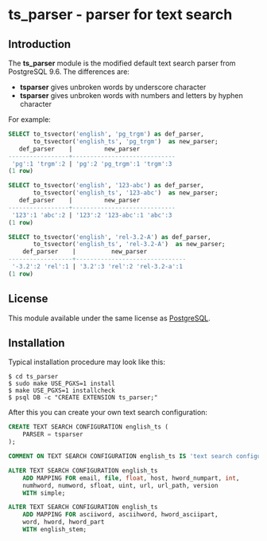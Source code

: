 # ts_parser - parser for text search

## Introduction

The **ts_parser** module is the modified default text search parser from
PostgreSQL 9.6. The differences are:
* **tsparser** gives unbroken words by underscore character
* **tsparser** gives unbroken words with numbers and letters by hyphen character

For example:

```sql
SELECT to_tsvector('english', 'pg_trgm') as def_parser,
       to_tsvector('english_ts', 'pg_trgm')  as new_parser;
   def_parser    |         new_parser
-----------------+-----------------------------
 'pg':1 'trgm':2 | 'pg':2 'pg_trgm':1 'trgm':3
(1 row)

SELECT to_tsvector('english', '123-abc') as def_parser,
       to_tsvector('english_ts', '123-abc')  as new_parser;
   def_parser    |         new_parser
-----------------+-----------------------------
 '123':1 'abc':2 | '123':2 '123-abc':1 'abc':3
(1 row)

SELECT to_tsvector('english', 'rel-3.2-A') as def_parser,
       to_tsvector('english_ts', 'rel-3.2-A')  as new_parser;
    def_parser    |          new_parser
------------------+-------------------------------
 '-3.2':2 'rel':1 | '3.2':3 'rel':2 'rel-3.2-a':1
(1 row)
```

## License

This module available under the same license as
[PostgreSQL](http://www.postgresql.org/about/licence/).

## Installation

Typical installation procedure may look like this:

    $ cd ts_parser
    $ sudo make USE_PGXS=1 install
    $ make USE_PGXS=1 installcheck
    $ psql DB -c "CREATE EXTENSION ts_parser;"

After this you can create your own text search configuration:

```sql
CREATE TEXT SEARCH CONFIGURATION english_ts (
    PARSER = tsparser
);

COMMENT ON TEXT SEARCH CONFIGURATION english_ts IS 'text search configuration for english language';

ALTER TEXT SEARCH CONFIGURATION english_ts
    ADD MAPPING FOR email, file, float, host, hword_numpart, int,
    numhword, numword, sfloat, uint, url, url_path, version
    WITH simple;

ALTER TEXT SEARCH CONFIGURATION english_ts
    ADD MAPPING FOR asciiword, asciihword, hword_asciipart,
    word, hword, hword_part
    WITH english_stem;
```
